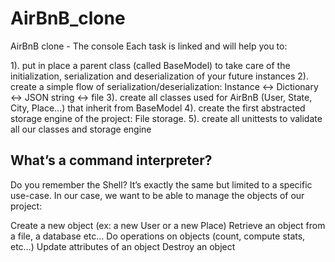# AirBnB_clone
AirBnB clone - The console
Each task is linked and will help you to:

1). put in place a parent class (called BaseModel) to take care of the initialization, serialization and deserialization of your future instances
2). create a simple flow of serialization/deserialization: Instance <-> Dictionary <-> JSON string <-> file
3). create all classes used for AirBnB (User, State, City, Place…) that inherit from BaseModel
4). create the first abstracted storage engine of the project: File storage.
5). create all unittests to validate all our classes and storage engine

## What’s a command interpreter?
Do you remember the Shell? It’s exactly the same but limited to a specific use-case. In our case, we want to be able to manage the objects of our project:

Create a new object (ex: a new User or a new Place)
Retrieve an object from a file, a database etc…
Do operations on objects (count, compute stats, etc…)
Update attributes of an object
Destroy an object
